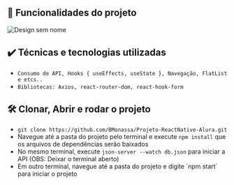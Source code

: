
## 🔨 Funcionalidades do projeto
![Design sem nome](https://user-images.githubusercontent.com/91953401/191090789-23c22239-62f6-4a4b-a1d9-abb68e7dc885.gif)
## ✔️ Técnicas e tecnologias utilizadas
- `Consumo de API, Hooks { useEffects, useState }, Navegação, FlatList e etcs..`
- `Bibliotecas: Axios, react-router-dom, react-hook-form `

## 🛠️ Clonar, Abrir e rodar o projeto

- `git clone https://github.com/BMonassa/Projeto-ReactNative-Alura.git`
-  Navegue até a pasta do projeto pelo terminal e execute `npm install` que os arquivos de dependências  serão baixados
-  No mesmo terminal, execute `json-server --watch db.json` para iniciar a API (OBS: Deixar o terminal aberto)
-  Em outro terminal, navegue até a pasta do projeto e digite ´npm start´ para iniciar o projeto 
